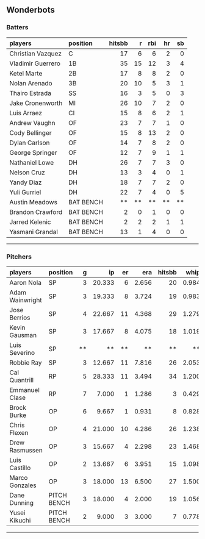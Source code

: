 ## Wonderbots

### Batters

 
|players           |position  | hitsbb|  r| rbi| hr| sb| 
|:-----------------|:---------|------:|--:|---:|--:|--:| 
|Christian Vazquez |C         |     17|  6|   6|  2|  0| 
|Vladimir Guerrero |1B        |     35| 15|  12|  3|  4| 
|Ketel Marte       |2B        |     17|  8|   8|  2|  0| 
|Nolan Arenado     |3B        |     20| 10|   5|  3|  1| 
|Thairo Estrada    |SS        |     16|  3|   5|  0|  3| 
|Jake Cronenworth  |MI        |     26| 10|   7|  2|  0| 
|Luis Arraez       |CI        |     15|  8|   6|  2|  1| 
|Andrew Vaughn     |OF        |     23|  7|   7|  1|  0| 
|Cody Bellinger    |OF        |     15|  8|  13|  2|  0| 
|Dylan Carlson     |OF        |     14|  7|   8|  2|  0| 
|George Springer   |OF        |     12|  7|   9|  1|  1| 
|Nathaniel Lowe    |DH        |     26|  7|   7|  3|  0| 
|Nelson Cruz       |DH        |     13|  3|   4|  0|  1| 
|Yandy Diaz        |DH        |     18|  7|   7|  2|  0| 
|Yuli Gurriel      |DH        |     22|  7|   4|  0|  5| 
|Austin Meadows    |BAT BENCH |     **| **|  **| **| **| 
|Brandon Crawford  |BAT BENCH |      2|  0|   1|  0|  0| 
|Jarred Kelenic    |BAT BENCH |      2|  2|   2|  1|  1| 
|Yasmani Grandal   |BAT BENCH |     13|  1|   4|  0|  0| 


* * *

### Pitchers

 
|players         |position    |  g|     ip| er|   era| hitsbb|  whip| so|  w| sv| 
|:---------------|:-----------|--:|------:|--:|-----:|------:|-----:|--:|--:|--:| 
|Aaron Nola      |SP          |  3| 20.333|  6| 2.656|     20| 0.984| 25|  2|  0| 
|Adam Wainwright |SP          |  3| 19.333|  8| 3.724|     19| 0.983| 14|  2|  0| 
|Jose Berrios    |SP          |  4| 22.667| 11| 4.368|     29| 1.279| 21|  1|  0| 
|Kevin Gausman   |SP          |  3| 17.667|  8| 4.075|     18| 1.019| 26|  2|  0| 
|Luis Severino   |SP          | **|     **| **|    **|     **|    **| **| **| **| 
|Robbie Ray      |SP          |  3| 12.667| 11| 7.816|     26| 2.053| 14|  0|  0| 
|Cal Quantrill   |RP          |  5| 28.333| 11| 3.494|     34| 1.200| 21|  3|  0| 
|Emmanuel Clase  |RP          |  7|  7.000|  1| 1.286|      3| 0.429|  5|  0|  4| 
|Brock Burke     |OP          |  6|  9.667|  1| 0.931|      8| 0.828| 14|  2|  0| 
|Chris Flexen    |OP          |  4| 21.000| 10| 4.286|     26| 1.238| 14|  1|  0| 
|Drew Rasmussen  |OP          |  3| 15.667|  4| 2.298|     23| 1.468| 11|  1|  0| 
|Luis Castillo   |OP          |  2| 13.667|  6| 3.951|     15| 1.098| 16|  2|  0| 
|Marco Gonzales  |OP          |  3| 18.000| 13| 6.500|     27| 1.500| 12|  1|  0| 
|Dane Dunning    |PITCH BENCH |  3| 18.000|  4| 2.000|     19| 1.056| 15|  1|  0| 
|Yusei Kikuchi   |PITCH BENCH |  2|  9.000|  3| 3.000|      7| 0.778| 10|  1|  0| 


* * *


